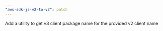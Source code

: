 ```yaml
---
"aws-sdk-js-v2-to-v3": patch
---
```


Add a utility to get v3 client package name for the provided v2 client name
